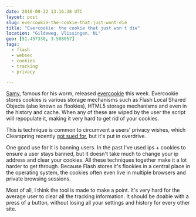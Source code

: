 ```yaml
---
date: 2010-09-22 13:16:38 UTC
layout: post
slug: evercookie-the-cookie-that-just-wont-die
title: "Evercookie: the cookie that just won't die"
location: "Gildeweg, Vlissingen, NL"
geo: [51.457330, 3.588057]
tags:
  - flash
  - websec
  - cookies
  - tracking
  - privacy

---
```

<p><a href="http://samy.pl/">Samy</a>, famous for his worm, released <a href="http://samy.pl/evercookie/">evercookie</a> this week. Evercookie stores cookies is various storage mechanisms such as Flash Local Shared Objects (also known as flookies), HTML5 storage mechanisms and even in the history and cache. When any of these are wiped by the user the script will repopulate it, making it very hard to get rid of your cookies.</p>

<p>This is technique is common to circumvent a users' privacy wishes, which Clearspring recently <a href="http://www.nytimes.com/2010/09/21/technology/21cookie.html">got sued for</a>, but it's put in overdrive.<p>

<p>One good use for it is banning users. In the past I've used ips + cookies to ensure a user stays banned, but it doesn't take much to change your ip address and clear your cookies. All these techniques together make it a lot harder to get through. Because Flash stores it's flookies in a central place in the operating system, the cookies often even live in multiple browsers and private browsing sessions.</p>

<p>Most of all, I think the tool is made to make a point. It's very hard for the average user to clear all the tracking information. It should be doable with a press of a button, without losing all your settings and history for every other site.</p>



